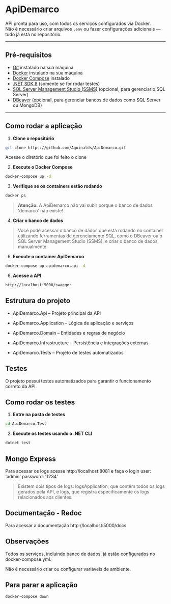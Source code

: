 # ApiDemarco

API pronta para uso, com todos os serviços configurados via Docker.  
Não é necessário criar arquivos `.env` ou fazer configurações adicionais — tudo já está no repositório.

---

## Pré-requisitos

- [Git](https://git-scm.com/) instalado na sua máquina
- [Docker](https://www.docker.com/get-started) instalado na sua máquina
- [Docker Compose](https://docs.docker.com/compose/install/) instalado
- [.NET SDK 8](https://dotnet.microsoft.com/en-us/download/dotnet/8.0) (somente se for rodar testes)
- [SQL Server Management Studio (SSMS)](https://learn.microsoft.com/en-us/sql/ssms/download-sql-server-management-studio-ssms) (opcional, para gerenciar o SQL Server)
- [DBeaver](https://dbeaver.io/) (opcional, para gerenciar bancos de dados como SQL Server ou MongoDB)

---

## Como rodar a aplicação

1. **Clone o repositório**

```bash
git clone https://github.com/Aguinalds/ApiDemarco.git
```
Acesse o diretório que foi feito o clone 

2. **Execute o Docker Compose**
```bash
docker-compose up -d
```

3. **Verifique se os containers estão rodando**
```bash
docker ps
```

> **Atenção:** A ApiDemarco não vai subir porque o banco de dados 'demarco' não existe!


4. **Criar o banco de dados**

> Você pode acessar o banco de dados que está rodando no container utilizando ferramentas de gerenciamento SQL, como o DBeaver ou o SQL Server Management Studio (SSMS), e criar o banco de dados manualmente.

6. **Execute o container ApiDemarco**
```bash
docker-compose up apidemarco.api -d
```

6. **Acesse a API**
```bash
http://localhost:5000/swagger
```
## Estrutura do projeto

- ApiDemarco.Api – Projeto principal da API

- ApiDemarco.Application – Lógica de aplicação e serviços

- ApiDemarco.Domain – Entidades e regras de negócio

- ApiDemarco.Infrastructure – Persistência e integrações externas

- ApiDemarco.Tests – Projeto de testes automatizados

## Testes

O projeto possui testes automatizados para garantir o funcionamento correto da API.

## Como rodar os testes

1. **Entre na pasta de testes**
```bash
cd ApiDemarco.Test
```

2. **Execute os testes usando o .NET CLI**
```bash
dotnet test
```

## Mongo Express

Para acessar os logs acesse http://localhost:8081 e faça o login user: 'admin' password: '1234'

> Existem dois tipos de logs: logsApplication, que contém todos os logs gerados pela API, e logs, que registra especificamente os logs relacionados aos clientes.

## Documentação - Redoc

Para acessar a documentação http://localhost:5000/docs

## Observações

Todos os serviços, incluindo banco de dados, já estão configurados no docker-compose.yml.

Não é necessário criar ou configurar variáveis de ambiente.

## Para parar a aplicação
```bash
docker-compose down
```

